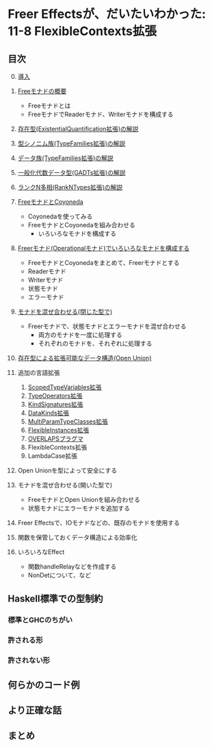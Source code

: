 Freer Effectsが、だいたいわかった: 11-8 FlexibleContexts拡張
============================================================

目次
----

0. [導入](../prelude.md)

1. [Freeモナドの概要](../free-monad/free-monad.md)
	* Freeモナドとは
	* FreeモナドでReaderモナド、Writerモナドを構成する
2. [存在型(ExistentialQuantification拡張)の解説](
	../existential-quantification/existentials.md )
3. [型シノニム族(TypeFamilies拡張)の解説](./type-synonym-family.md)
4. [データ族(TypeFamilies拡張)の解説](../type-families/data-family.md)
5. [一般化代数データ型(GADTs拡張)の解説](../gadts/gadts.md)
6. [ランクN多相(RankNTypes拡張)の解説](../rank-n-types/rank-n-types.md)
7. [FreeモナドとCoyoneda](../free-coyoneda/free_coyoneda.md)
	* Coyonedaを使ってみる
	* FreeモナドとCoyonedaを組み合わせる
		+ いろいろなモナドを構成する
8. [Freerモナド(Operationalモナド)でいろいろなモナドを構成する](
	../freer-monad/freer-monad.md )
	* FreeモナドとCoyonedaをまとめて、Freerモナドとする
	* Readerモナド
	* Writerモナド
	* 状態モナド
	* エラーモナド
9. [モナドを混ぜ合わせる(閉じた型で)](
	../closed-mix/closed-mix.md )
	* Freerモナドで、状態モナドとエラーモナドを混ぜ合わせる
		+ 両方のモナドを一度に処理する
		+ それぞれのモナドを、それぞれに処理する
10. [存在型による拡張可能なデータ構造(Open Union)](
	../open-union/open-union.md )
11. 追加の言語拡張
	1. [ScopedTypeVariables拡張](
		../scoped-type-variables/scoped-type-variables.md )
	2. [TypeOperators拡張](
		../type-operators/type-operators.md )
	3. [KindSignatures拡張](
		../kind-signatures/kind-signatures.md )
	4. [DataKinds拡張](
		../data-kinds/data-kinds.md )
	5. [MultiParamTypeClasses拡張](
		../multi-param-type-classes/multi-param-type-classes.md )
	6. [FlexibleInstances拡張](
		../flexible-instances/flexible-instances.md )
	7. [OVERLAPSプラグマ](
		../overlaps-pragma/overlaps-pragma.md )
	8. FlexibleContexts拡張
	9. LambdaCase拡張
12. Open Unionを型によって安全にする
13. モナドを混ぜ合わせる(開いた型で)
	* FreeモナドとOpen Unionを組み合わせる
	* 状態モナドにエラーモナドを追加する
14. Freer Effectsで、IOモナドなどの、既存のモナドを使用する
15. 関数を保管しておくデータ構造による効率化
16. いろいろなEffect
	* 関数handleRelayなどを作成する
	* NonDetについて、など

Haskell標準での型制約
---------------------

### 標準とGHCのちがい

### 許される形

### 許されない形

何らかのコード例
----------------

より正確な話
------------

まとめ
------
